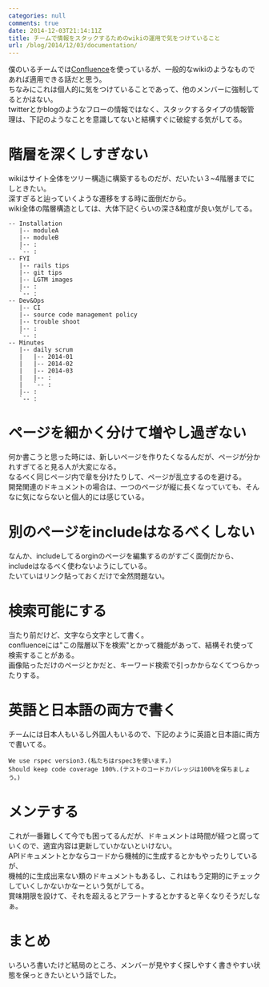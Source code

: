 ```yaml
---
categories: null
comments: true
date: 2014-12-03T21:14:11Z
title: チームで情報をスタックするためのwikiの運用で気をつけていること
url: /blog/2014/12/03/documentation/
---
```


僕のいるチームでは[Confluence](https://www.atlassian.com/ja/software/confluence)を使っているが、一般的なwikiのようなものであれば適用できる話だと思う。  
ちなみにこれは個人的に気をつけていることであって、他のメンバーに強制してるとかはない。  
twitterとかblogのようなフローの情報ではなく、スタックするタイプの情報管理は、下記のようなことを意識してないと結構すぐに破綻する気がしてる。  

# 階層を深くしすぎない
wikiはサイト全体をツリー構造に構築するものだが、だいたい３~4階層までにしときたい。  
深すぎると辿っていくような遷移をする時に面倒だから。  
wiki全体の階層構造としては、大体下記くらいの深さ&粒度が良い気がしてる。

    -- Installation
       |-- moduleA
       |-- moduleB
       |-- :
       `-- :
    -- FYI
       |-- rails tips
       |-- git tips
       |-- LGTM images
       |-- :
       `-- :
    -- Dev&Ops
       |-- CI
       |-- source code management policy
       |-- trouble shoot
       |-- :
       `-- :
    -- Minutes
       |-- daily scrum
       |   |-- 2014-01
       |   |-- 2014-02
       |   |-- 2014-03
       |   |-- :
       |   `-- :
       |-- :
       `-- :

# ページを細かく分けて増やし過ぎない
何か書こうと思った時には、新しいページを作りたくなるんだが、ページが分かれすぎてると見る人が大変になる。  
なるべく同じページ内で章を分けたりして、ページが乱立するのを避ける。  
開発関連のドキュメントの場合は、一つのページが縦に長くなっていても、そんなに気にならないと個人的には感じている。  

# 別のページをincludeはなるべくしない
なんか、includeしてるorginのページを編集するのがすごく面倒だから、includeはなるべく使わないようにしている。  
たいていはリンク貼っておくだけで全然問題ない。  

# 検索可能にする
当たり前だけど、文字なら文字として書く。  
confluenceには"この階層以下を検索"とかって機能があって、結構それ使って検索することがある。  
画像貼っただけのページとかだと、キーワード検索で引っかからなくてつらかったりする。  

# 英語と日本語の両方で書く
チームには日本人もいるし外国人もいるので、下記のように英語と日本語に両方で書いてる。  

    We use rspec version3.(私たちはrspec3を使います。)
    Should keep code coverage 100%.(テストのコードカバレッジは100%を保ちましょう。)

# メンテする
これが一番難しくて今でも困ってるんだが、ドキュメントは時間が経つと腐っていくので、適宜内容は更新していかないといけない。  
APIドキュメントとかならコードから機械的に生成するとかもやったりしているが、  
機械的に生成出来ない類のドキュメントもあるし、これはもう定期的にチェックしていくしかないかなーという気がしてる。  
賞味期限を設けて、それを超えるとアラートするとかすると辛くなりそうだしなぁ。  

# まとめ
いろいろ書いたけど結局のところ、メンバーが見やすく探しやすく書きやすい状態を保っときたいという話でした。  

